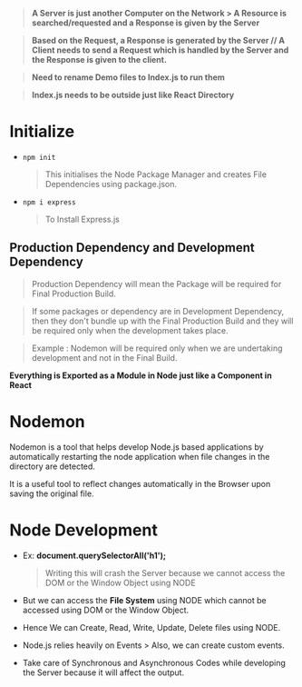 > **A Server is just another Computer on the Network > A Resource is searched/requested and a Response is given by the Server**

> **Based on the Request, a Response is generated by the Server // A Client needs to send a Request which is handled by the Server and the Response is given to the client.**

> **Need to rename Demo files to Index.js to run them**

> **Index.js needs to be outside just like React Directory**

# Initialize

- `npm init`

  > This initialises the Node Package Manager and creates File Dependencies using package.json.

- `npm i express`
  > To Install Express.js

## Production Dependency and Development Dependency

> Production Dependency will mean the Package will be required for Final Production Build.

> If some packages or dependency are in Development Dependency, then they don't bundle up with the Final Production Build and they will be required only when the development takes place.

> Example : Nodemon will be required only when we are undertaking development and not in the Final Build.

**Everything is Exported as a Module in Node just like a Component in React**

# Nodemon

Nodemon is a tool that helps develop Node.js based applications by automatically restarting the node application when file changes in the directory are detected.

It is a useful tool to reflect changes automatically in the Browser upon saving the original file.

# Node Development

- Ex: **document.querySelectorAll('h1');**
  > Writing this will crash the Server because we cannot access the DOM or the Window Object using NODE
  
- But we can access the **File System** using NODE which cannot be accessed using DOM or the Window Object.
- Hence We can Create, Read, Write, Update, Delete files using NODE.
- Node.js relies heavily on Events > Also, we can create custom events.
- Take care of Synchronous and Asynchronous Codes while developing the Server because it will affect the output.